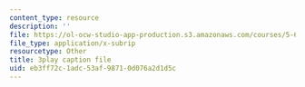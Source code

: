 ```yaml
---
content_type: resource
description: ''
file: https://ol-ocw-studio-app-production.s3.amazonaws.com/courses/5-61-physical-chemistry-fall-2017/eb3ff72c1adc53af98710d076a2d1d5c_Z0ALwCckM24.vtt
file_type: application/x-subrip
resourcetype: Other
title: 3play caption file
uid: eb3ff72c-1adc-53af-9871-0d076a2d1d5c
---
```

